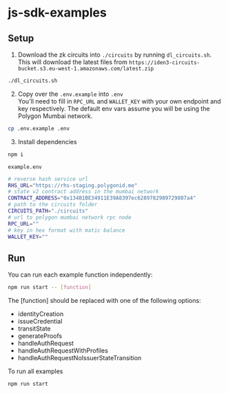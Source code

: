 # js-sdk-examples

## Setup
1. Download the zk circuits into `./circuits` by running `dl_circuits.sh`. This will download the latest files from `https://iden3-circuits-bucket.s3.eu-west-1.amazonaws.com/latest.zip`
```bash
./dl_circuits.sh
```
2. Copy over the `.env.example` into `.env`  
  You'll need to fill in `RPC_URL` and `WALLET_KEY` with your own endpoint and key respectively. The default env vars assume you will be using the Polygon Mumbai network.
```bash
cp .env.example .env
```
3. Install dependencies
```bash
npm i 
```

`example.env`
```bash
# reverse hash service url
RHS_URL="https://rhs-staging.polygonid.me" 
# state v2 contract address in the mumbai network
CONTRACT_ADDRESS="0x134B1BE34911E39A8397ec6289782989729807a4"
# path to the circuits folder
CIRCUITS_PATH="./circuits" 
# url to polygon mumbai network rpc node
RPC_URL="" 
# key in hex format with matic balance
WALLET_KEY="" 
```

## Run
You can run each example function independently:
```bash
npm run start -- [function]
```
The [function] should be replaced with one of the following options:

- identityCreation  
- issueCredential  
- transitState 
- generateProofs
- handleAuthRequest
- handleAuthRequestWithProfiles
- handleAuthRequestNoIssuerStateTransition

To run all examples
```bash
npm run start
```